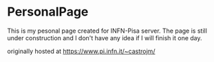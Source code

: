 # PersonalPage
This is my pesonal page created for INFN-Pisa server. 
The page is still under construction and I don't have any idea if I will finish it one day.


originally hosted at https://www.pi.infn.it/~castrojm/ 
